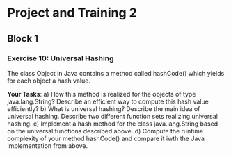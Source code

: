 # Project and Training 2

## Block 1

### Exercise 10: Universal Hashing
The class Object in Java contains a method called hashCode() which yields for each object a hash value.

**Your Tasks**:
a) How this method is realized for the objects of type java.lang.String? Describe an efficient way to compute this hash value efficiently?
b) What is universal hashing? Describe the main idea of universal hashing. Describe two different function sets realizing universal hashing.
c) Implement a hash method for the class java.lang.String based on the universal functions described above.
d) Compute the runtime complexity of your method hashCode() and compare it iwth the Java implementation from above.
